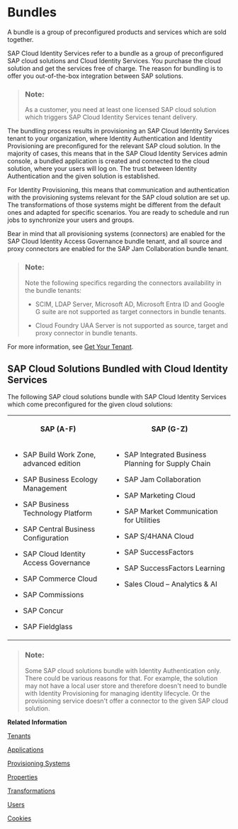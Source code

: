 <!-- loio25b65a41e44c4759b8d0b988ac560c7c -->

# Bundles

A bundle is a group of preconfigured products and services which are sold together.

SAP Cloud Identity Services refer to a bundle as a group of preconfigured SAP cloud solutions and Cloud Identity Services. You purchase the cloud solution and get the services free of charge. The reason for bundling is to offer you out-of-the-box integration between SAP solutions.

> ### Note:  
> As a customer, you need at least one licensed SAP cloud solution which triggers SAP Cloud Identity Services tenant delivery.

The bundling process results in provisioning an SAP Cloud Identity Services tenant to your organization, where Identity Authentication and Identity Provisioning are preconfigured for the relevant SAP cloud solution. In the majority of cases, this means that in the SAP Cloud Identity Services admin console, a bundled application is created and connected to the cloud solution, where your users will log on. The trust between Identity Authentication and the given solution is established.

For Identity Provisioning, this means that communication and authentication with the provisioning systems relevant for the SAP cloud solution are set up. The transformations of those systems might be different from the default ones and adapted for specific scenarios. You are ready to schedule and run jobs to synchronize your users and groups.

Bear in mind that all provisioning systems \(connectors\) are enabled for the SAP Cloud Identity Access Governance bundle tenant, and all source and proxy connectors are enabled for the SAP Jam Collaboration bundle tenant.

> ### Note:  
> Note the following specifics regarding the connectors availability in the bundle tenants:
> 
> -   SCIM, LDAP Server, Microsoft AD, Microsoft Entra ID and Google G suite are not supported as target connectors in bundle tenants.
> 
> -   Cloud Foundry UAA Server is not supported as source, target and proxy connector in bundle tenants.

For more information, see [Get Your Tenant](get-your-tenant-460766b.md).



<a name="loio25b65a41e44c4759b8d0b988ac560c7c__section_b1k_php_ryb"/>

## SAP Cloud Solutions Bundled with Cloud Identity Services

The following SAP cloud solutions bundle with SAP Cloud Identity Services which come preconfigured for the given cloud solutions:


<table>
<tr>
<th valign="top">

SAP \(A-F\)

</th>
<th valign="top">

SAP \(G-Z\)

</th>
</tr>
<tr>
<td valign="top">

-   SAP Build Work Zone, advanced edition

-   SAP Business Ecology Management

-   SAP Business Technology Platform

-   SAP Central Business Configuration

-   SAP Cloud Identity Access Governance

-   SAP Commerce Cloud

-   SAP Commissions

-   SAP Concur

-   SAP Fieldglass




</td>
<td valign="top">

-   SAP Integrated Business Planning for Supply Chain

-   SAP Jam Collaboration

-   SAP Marketing Cloud

-   SAP Market Communication for Utilities

-   SAP S/4HANA Cloud

-   SAP SuccessFactors

-   SAP SuccessFactors Learning

-   Sales Cloud – Analytics & AI




</td>
</tr>
</table>

> ### Note:  
> Some SAP cloud solutions bundle with Identity Authentication only. There could be various reasons for that. For example, the solution may not have a local user store and therefore doesn't need to bundle with Identity Provisioning for managing identity lifecycle. Or the provisioning service doesn't offer a connector to the given SAP cloud solution.

**Related Information**  


[Tenants](tenants-93160eb.md "A tenant refers to your (customer-specific) instance of SAP Cloud Identity Services. It's delivered to you as part of a bundle with an SAP cloud solution or as part of a self-service request in SAP BTP cockpit.")

[Applications](applications-404a11c.md "An application is associated with a consumer of Identity Authentication as an identity provider. This consumer could be for example an SAP cloud solution, a third-party application, SAP BTP subaccount, or the SAP Cloud Identity Services administration console.")

[Provisioning Systems](provisioning-systems-15da6af.md "Identity Provisioning provides connectors to various business applications for provisioning and deprovisioning of users and groups. These business applications are set up as provisioning systems in the administration console of SAP Cloud Identity Services.")

[Properties](properties-e92c1aa.md "Properties hold the configuration of a provisioning system.")

[Transformations](transformations-81f5204.md "Transformations help you transform user and group attributes from the data model of the source system to the data model of the target system.")

[Users](users-70e95d1.md "Users in SAP Cloud Identity Services fall into two categories: administrators and end users.")

[Cookies](cookies-e60fd04.md "")

